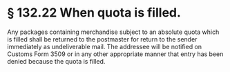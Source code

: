 # § 132.22   When quota is filled.

Any packages containing merchandise subject to an absolute quota which is filled shall be returned to the postmaster for return to the sender immediately as undeliverable mail. The addressee will be notified on Customs Form 3509 or in any other appropriate manner that entry has been denied because the quota is filled.




